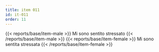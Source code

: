 ```yaml
---
title: item 011
id: it-011
order: 11
---
```

{{< reports/base/item-male >}}
  Mi sono sentito stressato
{{< /reports/base/item-male >}}
{{< reports/base/item-female >}}
  Mi sono sentita stressata
{{< /reports/base/item-female >}}
